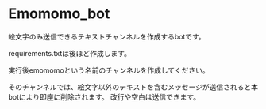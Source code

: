 # Emomomo_bot
絵文字のみ送信できるテキストチャンネルを作成するbotです。

requirements.txtは後ほど作成します。

実行後emomomoという名前のチャンネルを作成してください。

そのチャンネルでは、絵文字以外のテキストを含むメッセージが送信されると本botにより即座に削除されます。
改行や空白は送信できます。
